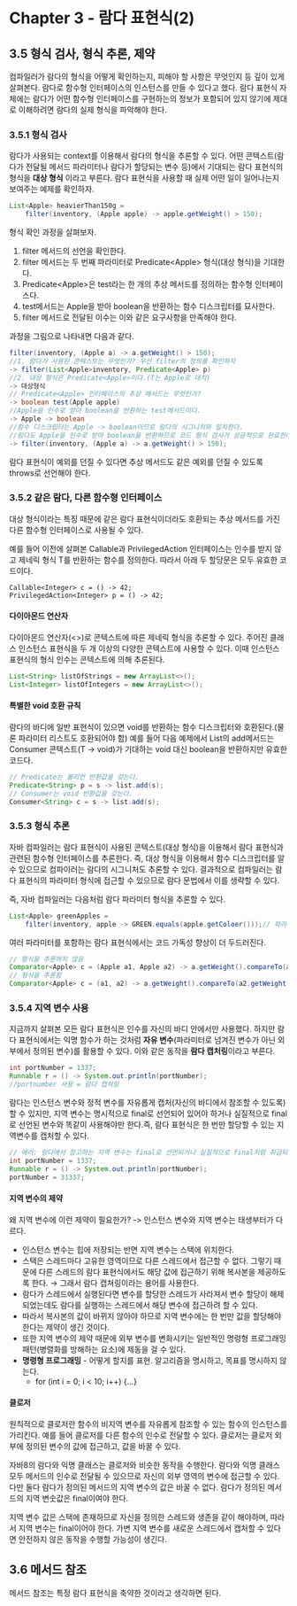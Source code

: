 # Chapter 3 - 람다 표현식(2)

## 3.5 형식 검사, 형식 추론, 제약
컴파일러가 람다의 형식을 어떻게 확인하는지, 피해야 할 사항은 무엇인지 등 깊이 있게 살펴본다. 람다로 함수형 인터페이스의 인스턴스를 만들 수 있다고 했다. 람다 표현식 자체에는 람다가 어떤 함수형 인터페이스를 구현하는의 정보가 포함되어 있지 않기에 제대로 이해하려면 람다의 실제 형식을 파악해야 한다.

### 3.5.1 형식 검사
람다가 사용되는 context를 이용해서 람다의 형식을 추론할 수 있다. 어떤 콘텍스트(람다가 전달될 메서드 파라미터나 람다가 할당되는 변수 등)에서 기대되는 람다 표현식의 형식을 **대상 형식** 이라고 부른다. 람다 표현식을 사용할 때 실제 어떤 일이 일어나는지 보여주는 예제를 확인하자.
```java
List<Apple> heavierThan150g = 
	filter(inventory, (Apple apple) -> apple.getWeight() > 150);
```
형식 확인 과정을 살펴보자.

1. filter 메서드의 선언을 확인한다.
2. filter 메서드는 두 번째 파라미터로 Predicate<Apple\> 형식(대상 형식)을 기대한다.
3. Predicate<Apple\>은 test라는 한 개의 추상 메서드를 정의하는 함수형 인터페이스다.
4. test메서드는 Apple을 받아 boolean을 반환하는 함수 디스크립터를 묘사한다.
5. filter 메서드로 전달된 이수는 이와 같은 요구사항을 만족해야 한다.
   
과정을 그림으로 나타내면 다음과 같다.
```java
filter(inventory, (Apple a) -> a.getWeight() > 150);
//1. 람다가 사용된 콘텍스트는 무엇인가? 우선 filter의 정의를 확인하자
-> filter(List<Apple>inventory, Predicate<Apple> p)
//2. 대상 형식은 Predicate<Apple>이다.(T는 Apple로 대치)
-> 대상형식
// Predicate<Apple> 인터페이스의 추상 메서드는 무엇인가?
-> boolean test(Apple apple)
//Apple을 인수로 받아 boolean을 반환하는 test메서드이다.
-> Apple -> boolean
//함수 디스크립터는 Apple -> boolean이므로 람다의 시그니처와 일치한다.
//람다도 Apple을 인수로 받아 boolean을 반환하므로 코드 형식 검사가 성공적으로 완료한다.
-> filter(inventory, (Apple a) -> a.getWeight() > 150);
```
람다 표현식이 예외를 던질 수 있다면 추상 메서드도 같은 예외를 던질 수 있도록 throws로 선언해야 한다.

### 3.5.2 같은 람다, 다른 함수형 인터페이스
대상 형식이라는 특징 때문에 같은 람다 표현식이더라도 호환되는 추상 메서드를 가진 다른 함수형 인터페이스로 사용될 수 있다.

예를 들어 이전에 살펴본 Callable과 PrivilegedAction 인터페이스는 인수를 받지 않고 제네릭 형식 T를 반환하는 함수를 정의한다. 따라서 아래 두 할당문은 모두 유효한 코드이다.
```javax
Callable<Integer> c = () -> 42;
PrivilegedAction<Integer> p = () -> 42;
```

#### 다이아몬드 연산자
다이아몬드 연산자(<>)로 콘텍스트에 따른 제네릭 형식을 추론할 수 있다. 주어진 클래스 인스턴스 표현식을 두 개 이상의 다양한 콘텍스트에 사용할 수 있다. 이때 인스턴스 표현식의 형식 인수는 콘텍스트에 의해 추론된다.
```java
List<String> listOfStrings = new ArrayList<>();
List<Integer> listOfIntegers = new ArrayList<>();
```

#### 특별한 void 호환 규칙
람다의 바디에 일반 표현식이 있으면 void를 반환하는 함수 디스크립터와 호환된다.(물론 파라미터 리스트도 호환되어야 함) 예를 들어 다음 예제에서 List의 add메서드는 Consumer 콘텍스트(T -> void)가 기대하는 void 대신 boolean을 반환하지만 유효한 코드다.
```java
// Predicate는 불리언 반환값을 갖는다.
Predicate<String> p = s -> list.add(s);
// Consumer는 void 반환값을 갖는다.
Consumer<String> c = s -> list.add(s);
```

### 3.5.3 형식 추론
자바 컴파일러는 람다 표현식이 사용된 콘텍스트(대상 형식)을 이용해서 람다 표현식과 관련된 함수형 인터페이스를 추론한다. 즉, 대상 형식을 이용해서 함수 디스크립터를 알 수 있으므로 컴파이러는 람다의 시그니처도 추론할 수 있다. 결과적으로 컴파일러는 람다 표현식의 파라미터 형식에 접근할 수 있으므로 람다 문법에서 이를 생략할 수 있다.

즉, 자바 컴파일러는 다음처럼 람다 파라미터 형식을 추론할 수 있다.
```java
List<Apple> greenApples =
	filter(inventory, apple -> GREEN.equals(apple.getColoer()));// 파라미터 a에는 형식을 명시적으로 지정하지 않았다.
```
여러 파라미터를 포함하는 람다 표현식에서는 코드 가독성 향상이 더 두드러진다.
```java
// 형식을 추론하지 않음
Comparator<Apple> c = (Apple a1, Apple a2) -> a.getWeight().compareTo(a2.getWeight());
// 형식을 추론함
Comparator<Apple> c = (a1, a2) -> a.getWeight().compareTo(a2.getWeight());
```

### 3.5.4 지역 변수 사용
지금까지 살펴본 모든 람다 표현식은 인수를 자신의 바디 안에서만 사용했다. 하지만 람다 표현식에서는 익명 함수가 하는 것처럼 **자유 변수**(파라미터로 넘겨진 변수가 아닌 외부에서 정의된 변수)를 활용할 수 있다. 이와 같은 동작을 **람다 캡처링**이라고 부른다.
```java
int portNumber = 1337;
Runnable r = () -> System.out.println(portNumber);		
//portnumber 사용 = 람다 캡쳐링
```
람다는 인스턴스 변수와 정적 변수를 자유롭게 캡처(자신의 바디에서 참조할 수 있도록)할 수 있지만, 지역 변수는 명시적으로 final로 선언되어 있어야 하거나 실질적으로 final로 선언된 변수와 똑같이 사용해야만 한다.즉, 람다 표현식은 한 번만 할당할 수 있는 지역변수를 캡처할 수 있다.
```java
// 에러: 람다에서 참고하는 지역 변수는 final로 선언되거나 실질적으로 final처럼 취급되어야 한다. 아래 예제는 두번 할당하므로 컴파일이 불가능하다.
int portNumber = 1337;
Runnable r = () -> System.out.println(portNumber);
portNumber = 31337;
```

#### 지역 변수의 제약
왜 지역 변수에 이런 제약이 필요한가?
-> 인스턴스 변수와 지역 변수는 태생부터가 다르다.
* 인스턴스 변수는 힙에 저장되는 반면 지역 변수는 스택에 위치한다.
* 스택은 스레드마다 고유한 영역이므로 다른 스레드에서 접근할 수 없다. 그렇기 때문에 다른 스레드의 람다 표현식에서도 해당 값에 접근하기 위해 복사본을 제공하도록 한다. → 그래서 람다 캡쳐링이라는 용어를 사용한다.
* 람다가 스레드에서 실행된다면 변수를 할당한 스레드가 사라져서 변수 할당이 해제되었는데도 람다를 실행하는 스레드에서 해당 변수에 접근하려 할 수 있다.
* 따라서 복사본의 값이 바뀌지 않아야 하므로 지역 변수에는 한 번만 값을 할당해야 한다는 제약이 생긴 것이다.
* 또한 지역 변수의 제약 때문에 외부 변수를 변화시키는 일반적인 명령형 프로그래밍 패턴(병렬화를 방해하는 요소)에 제동을 걸 수 있다.
* **명령형 프로그래밍** - 어떻게 할지를 표현. 알고리즘을 명시하고, 목표를 명시하지 않는다.
  * for (int i = 0; i < 10; i++) {...}

#### 클로저
원칙적으로 클로저란 함수의 비지역 변수를 자유롭게 참조할 수 있는 함수의 인스턴스를 가리킨다. 예를 들어 클로저를 다른 함수의 인수로 전달할 수 있다. 클로저는 클로저 외부에 정의된 변수의 값에 접근하고, 값을 바꿀 수 있다.

자바8의 람다와 익명 클래스는 클로저와 비슷한 동작을 수행한다. 람다와 익명 클래스 모두 메서드의 인수로 전달될 수 있으므로 자신의 외부 영역의 변수에 접근할 수 있다. 다만 둘다 람다가 정의된 메서드의 지역 변수의 값은 바꿀 수 없다. 람다가 정의된 메서드의 지역 변숫값은 final이여야 한다.

지역 변수 값은 스택에 존재하므로 자신을 정의한 스레드와 생존을 같이 해야하며, 따라서 지역 변수는 final이어야 한다.
가변 지역 변수를 새로운 스레드에서 캡처할 수 있다면 안전하지 않은 동작을 수행할 가능성이 생긴다.

## 3.6 메서드 참조
메서드 참조는 특정 람다 표현식을 축약한 것이라고 생각하면 된다.